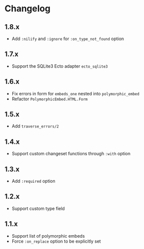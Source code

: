 # Changelog

## 1.8.x

  * Add `:nilify` and `:ignore` for `:on_type_not_found` option

## 1.7.x

  * Support the SQLite3 Ecto adapter `ecto_sqlite3`

## 1.6.x

  * Fix errors in form for `embeds_one` nested into `polymorphic_embed`
  * Refactor `PolymorphicEmbed.HTML.Form`

## 1.5.x

  * Add `traverse_errors/2`

## 1.4.x

  * Support custom changeset functions through `:with` option

## 1.3.x

  * Add `:required` option

## 1.2.x

  * Support custom type field

## 1.1.x

  * Support list of polymorphic embeds
  * Force `:on_replace` option to be explicitly set
